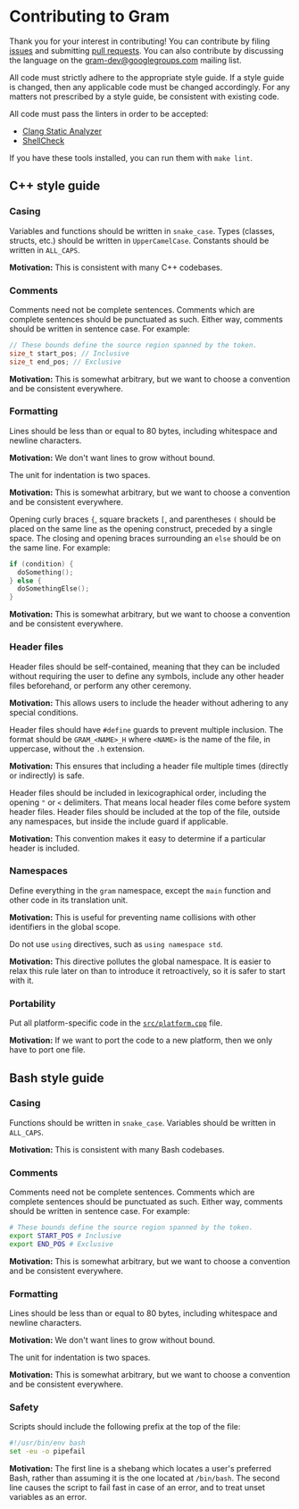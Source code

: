# Contributing to Gram

Thank you for your interest in contributing! You can contribute by filing [issues](https://github.com/gramlang/gram/issues) and submitting [pull requests](https://github.com/gramlang/gram/pulls). You can also contribute by discussing the language on the [gram-dev@googlegroups.com](https://groups.google.com/forum/#!forum/gram-dev) mailing list.

All code must strictly adhere to the appropriate style guide. If a style guide is changed, then any applicable code must be changed accordingly. For any matters not prescribed by a style guide, be consistent with existing code.

All code must pass the linters in order to be accepted:

- [Clang Static Analyzer](http://clang-analyzer.llvm.org/)
- [ShellCheck](http://www.shellcheck.net/)

If you have these tools installed, you can run them with `make lint`.

## C++ style guide

### Casing

Variables and functions should be written in `snake_case`. Types (classes, structs, etc.) should be written in `UpperCamelCase`. Constants should be written in `ALL_CAPS`.

**Motivation:** This is consistent with many C++ codebases.

### Comments

Comments need not be complete sentences. Comments which are complete sentences should be punctuated as such. Either way, comments should be written in sentence case. For example:

```c++
// These bounds define the source region spanned by the token.
size_t start_pos; // Inclusive
size_t end_pos; // Exclusive
```

**Motivation:** This is somewhat arbitrary, but we want to choose a convention and be consistent everywhere.

### Formatting

Lines should be less than or equal to 80 bytes, including whitespace and newline characters.

**Motivation:** We don't want lines to grow without bound.

The unit for indentation is two spaces.

**Motivation:** This is somewhat arbitrary, but we want to choose a convention and be consistent everywhere.

Opening curly braces `{`, square brackets `[`, and parentheses `(` should be placed on the same line as the opening construct, preceded by a single space. The closing and opening braces surrounding an `else` should be on the same line. For example:

```c++
if (condition) {
  doSomething();
} else {
  doSomethingElse();
}
```

**Motivation:** This is somewhat arbitrary, but we want to choose a convention and be consistent everywhere.

### Header files

Header files should be self-contained, meaning that they can be included without requiring the user to define any symbols, include any other header files beforehand, or perform any other ceremony.

**Motivation:** This allows users to include the header without adhering to any special conditions.

Header files should have `#define` guards to prevent multiple inclusion. The format should be `GRAM_<NAME>_H` where `<NAME>` is the name of the file, in uppercase, without the `.h` extension.

**Motivation:** This ensures that including a header file multiple times (directly or indirectly) is safe.

Header files should be included in lexicographical order, including the opening `"` or `<` delimiters. That means local header files come before system header files. Header files should be included at the top of the file, outside any namespaces, but inside the include guard if applicable.

**Motivation:** This convention makes it easy to determine if a particular header is included.

### Namespaces

Define everything in the `gram` namespace, except the `main` function and other code in its translation unit.

**Motivation:** This is useful for preventing name collisions with other identifiers in the global scope.

Do not use `using` directives, such as `using namespace std`.

**Motivation:** This directive pollutes the global namespace. It is easier to relax this rule later on than to introduce it retroactively, so it is safer to start with it.

### Portability

Put all platform-specific code in the [`src/platform.cpp`](https://github.com/gramlang/gram/blob/master/src/platform.cpp) file.

**Motivation:** If we want to port the code to a new platform, then we only have to port one file.

## Bash style guide

### Casing

Functions should be written in `snake_case`. Variables should be written in `ALL_CAPS`.

**Motivation:** This is consistent with many Bash codebases.

### Comments

Comments need not be complete sentences. Comments which are complete sentences should be punctuated as such. Either way, comments should be written in sentence case. For example:

```bash
# These bounds define the source region spanned by the token.
export START_POS # Inclusive
export END_POS # Exclusive
```

**Motivation:** This is somewhat arbitrary, but we want to choose a convention and be consistent everywhere.

### Formatting

Lines should be less than or equal to 80 bytes, including whitespace and newline characters.

**Motivation:** We don't want lines to grow without bound.

The unit for indentation is two spaces.

**Motivation:** This is somewhat arbitrary, but we want to choose a convention and be consistent everywhere.

### Safety

Scripts should include the following prefix at the top of the file:

```bash
#!/usr/bin/env bash
set -eu -o pipefail
```

**Motivation:** The first line is a shebang which locates a user's preferred Bash, rather than assuming it is the one located at `/bin/bash`. The second line causes the script to fail fast in case of an error, and to treat unset variables as an error.

